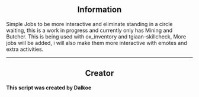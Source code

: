 <h2 align='center'>Information</h2>

Simple Jobs to be more interactive and eliminate standing in a circle waiting, this is a work in progress and currently only has Mining and Butcher. This is being used with ox_inventory and tgiaan-skillcheck, More jobs will be added, i will also make them more interactive with emotes and extra activities. 

---

<h2 align='center'>Creator</h2>
<b>This script was created by Dalkoe